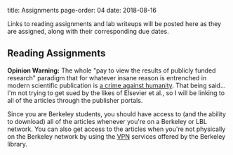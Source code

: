 title: Assignments
page-order: 04
date: 2018-08-16

Links to reading assignments and lab writeups will be posted here as they
are assigned, along with their corresponding due dates.

## Reading Assignments

**Opinion Warning:** The whole "pay to view the results of publicly funded
research" paradigm that for whatever insane reason is entrenched in modern
scientific publication is
[a crime against humanity](https://www.nature.com/news/open-access-the-true-cost-of-science-publishing-1.12676).
That being said... I'm not trying to get sued by the likes of Elsevier et al.,
so I will be linking to all of the articles through the publisher portals.

Since you are Berkeley students, you should have access to (and the ability to
download) all of the articles whenever you're on a Berkeley or LBL network.
You can also get access to the articles when you're not physically on the 
Berkeley network by using the 
[VPN](http://www.lib.berkeley.edu/using-the-libraries/vpn) services offered by
the Berkeley library.

<!--
#### 1. Shockley-Ramo | Due: Tuesday, 01-23-2018

The first reading assignment includes *two* papers: the original papers on
charge induction from charge-carrier motion that comprise the
Shockley-Ramo theorem (see Knoll Appendix D for a brief review).

  1. [W. Shockley "Currents to Conductors Induced by a Moving Point Charge](http://aip.scitation.org/doi/10.1063/1.1710367)
  2. [S. Ramo "Currents Induced by Election Motion"](http://ieeexplore.ieee.org/abstract/document/1686997/?reload=true)

#### 2. Knoll Chapters 11 and 12 | Due: Tuesday, 01-30-2018

Please review chapters 11 and 12 in Knoll.
It is essential that you have a firm understanding of the basics of 
semiconductor detector operation as we begin taking data with the HPGe 
detectors in the lab.
If you do not have a personal copy of Knoll, there are several available in
1110B that you may borrow for this assignment.

#### 3. [Low-Noise Techniques in Detectors - Veljko Radeka](http://www.annualreviews.org/doi/pdf/10.1146/annurev.ns.38.120188.001245) | Due: 02-13-2018

This reading is a bit longer (~60 pages) and quite detailed, but offers an 
incredible summary of many of the topics we have been and will continue 
discussing for the next several weeks.
If you only took one thing away from this class, you could do worse than a
thorough understanding of this review.
I strongly recommend dedicating quite a bit of time to this reading, along with
multiple discussions with your peers.

## Lab Reports

#### 1. [Lab 0]({filename}/downloads/lab0_writeup.pdf) | Due Thursday 02-01-2018
-->

